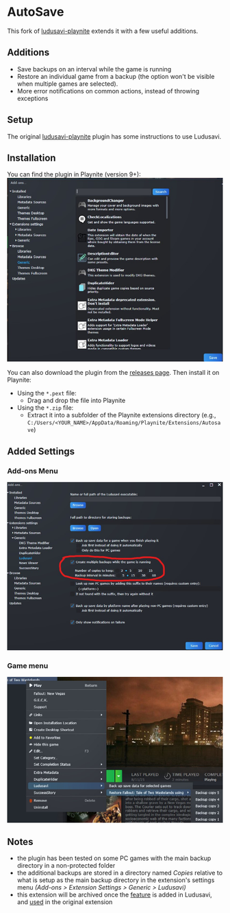 # AutoSave
This fork of [ludusavi-playnite](https://github.com/mtkennerly/ludusavi-playnite) extends it with a few useful additions.

## Additions
- Save backups on an interval while the game is running
- Restore an individual game from a backup (the option won't be visible when multiple games are selected).
- More error notifications on common actions, instead of throwing exceptions

## Setup
The original [ludusavi-playnite](https://github.com/mtkennerly/ludusavi-playnite) plugin has some instructions to use Ludusavi.

## Installation

You can find the plugin in Playnite (version 9+):
![Playnite 9 browse extensions](docs/addon-browse.jpg)

You can also download the plugin from the [releases page](https://github.com/AIRyndon/AutoSave/releases).
Then install it on Playnite:

* Using the `*.pext` file:
  * Drag and drop the file into Playnite
* Using the `*.zip` file:
  * Extract it into a subfolder of the Playnite extensions directory
    (e.g., `C:/Users/<YOUR_NAME>/AppData/Roaming/Playnite/Extensions/Autosave`)

## Added Settings
### Add-ons Menu
![Add-ons menu](docs/additional-settings.jpg)
### Game menu
![Game menu](docs/individual-game-setting.jpg)


## Notes
- the plugin has been tested on some PC games with the main backup directory in a non-protected folder
- the additional backups are stored in a directory named *Copies* relative to what is setup as the main backup directory in the extension's settings menu *(Add-ons > Extension Settings > Generic > Ludusavi)*
- this extension will be archived once the [feature](https://github.com/mtkennerly/ludusavi/issues/74) is added in Ludusavi, and [used](https://github.com/mtkennerly/ludusavi-playnite/pull/26) in the original extension
